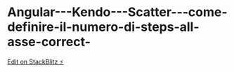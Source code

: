 # Angular---Kendo---Scatter---come-definire-il-numero-di-steps-all-asse-correct-

[Edit on StackBlitz ⚡️](https://stackblitz.com/edit/angular-r8fv41)